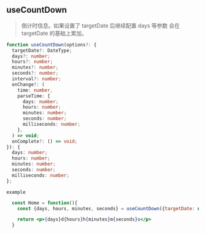 ## useCountDown

> 倒计时信息。如果设置了 targetDate 后继续配置 days 等参数 会在 targetDate 的基础上累加。

```typescript
function useCountDown(options?: {
  targetDate?: DateType;
  days?: number;
  hours?: number;
  minutes?: number;
  seconds?: number;
  interval?: number;
  onChange?: (
    time: number,
    parseTime: {
      days: number;
      hours: number;
      minutes: number;
      seconds: number;
      milliseconds: number;
    },
  ) => void;
  onComplete?: () => void;
}): {
  days: number;
  hours: number;
  minutes: number;
  seconds: number;
  milliseconds: number;
};
```

`example`

```jsx
  const Home = function(){
    const {days, hours, minutes, seconds} = useCountDown({targetDate: new Date(2022 4 3)});

    return <p>{days}d{hours}h{minutes}m{seconds}s</p>
  }
```
